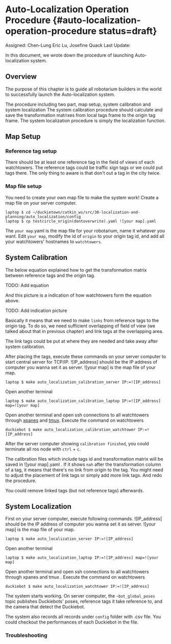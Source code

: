 # Auto-Localization Operation Procedure {#auto-localization-operation-procedure status=draft}

Assigned: Chen-Lung Eric Lu, Josefine Quack
Last Update:

In this document, we wrote down the procedure of launching Auto-localization system.

## Overview

The purpose of this chapter is to guide all robotarium builders in the world to successfully launch the Auto-localization system.

The procedure including two part, map setup, system calibration and system localization The system calibration procedure should calculate and save the transformation matrixes from local tags frame to the origin tag frame. The system localization procedure is simply the localization function.

## Map Setup

### Reference tag setup

There should be at least one reference tag in the field of views of each watchtowers. The reference tags could be traffic sign tags or we could put tags there. The only thing to aware is that don't out a tag in the city twice.

### Map file setup

You need to create your own map file to make the system work! Create a map file on your server computer.

    laptop $ cd ~/duckietown/catkin_ws/src/30-localization-and-planning/auto_localization/config
    laptop $ cp testcircle_origin(dontoverwrite).yaml ![your map].yaml

The `your map`.yaml is the map file for your robotarium, name it whatever you want. Edit `your map`, modify the id of `origin` to your origin tag id, and add all your watchtowers' hostnames to `watchtowers`.

## System Calibration

The below equation explained how to get the transformation matrix between reference tags and the origin tag.

TODO: Add equation

And this picture is a indication of how watchtowers form the equation above.

TODO: Add indication picture

Basically it means that we need to make `links` from reference tags to the origin tag. To do so, we need sufficient overlapping of field of view (we talked about that in previous chapter) and link tags at the overlapping area.

The link tags could be put at where they are needed and take away after system calibration.

After placing the tags, execute these commands on your server computer to start central server for TCP/IP. ![IP_address] should be the IP address of computer you wanna set it as server. ![your map] is the map file of your map.

    laptop $ make auto_localization_calibration_server IP:=![IP_address]

Open another terminal

    laptop $ make auto_localization_calibration_laptop IP:=![IP_address] map=![your map]

Open another terminal and open ssh connections to all watchtowers through [xpanes](#xpanes) and [tmux](#tmux). Execute the command on watchtowers

    duckiebot $ make auto_localization_calibration_watchtower IP:=![IP_address]

After the server computer showing `calibration finished`, you could terminate all ros node with `ctrl` + `c`.

The calibration files which include tags id and transformation matrix will be saved in ![your map].yaml . If it shows `nah` after the transformation column of a tag, it means that there's no link from origin to the tag. You might need to adjust the placement of link tags or simply add more link tags. And redo the procedure.

You could remove linked tags (but not reference tags) afterwards.

## System Localization

First on your server computer, execute following commands. ![IP_address] should be the IP address of computer you wanna set it as server. ![your map] is the map file of your map.

    laptop $ make auto_localization_server IP:=![IP_address]

Open another terminal

    laptop $ make auto_localization_laptop IP:=![IP_address] map=![your map]

Open another terminal and open ssh connections to all watchtowers through xpanes and tmux <!-- [xpanes](#xpanes) and [tmux](#tmux)-->. Execute the command on watchtowers

    duckiebot $ make auto_localization_watchtower IP:=![IP_address]

The system starts working. On server computer, the `~bot_global_poses` topic publishes Duckiebots' poses, reference tags it take reference to, and the camera that detect the Duckiebot.

The system also records all records under `config` folder with .csv file. You could checkout the performances of each Duckiebot in the file.

### Troubleshooting
